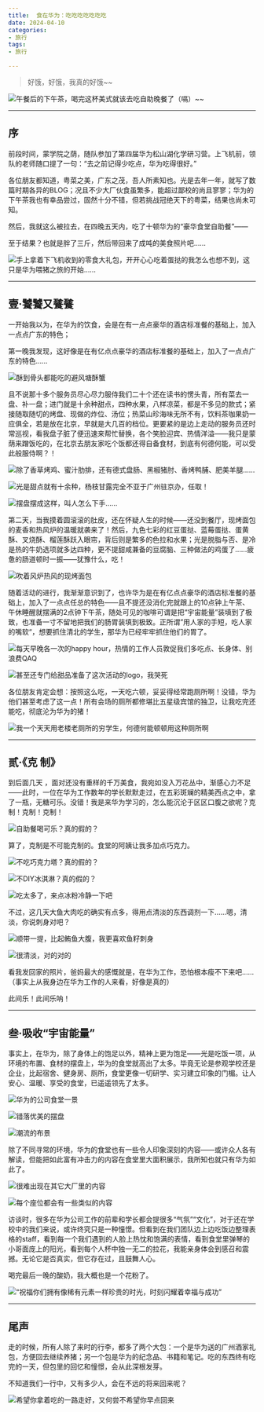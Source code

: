 ```yaml
---
title:  食在华为：吃吃吃吃吃吃吃
date: 2024-04-10
categories:
- 旅行
tags:
- 旅行

---  
```


> 好饿，好饿，我真的好饿~~
> 

![午餐后的下午茶，喝完这杯美式就该去吃自助晚餐了（嗝）~~](https://raw.githubusercontent.com/DF-Master/yidapicbed/main/2024/202404/202404HWFOOD/202404HWFOOD00.jpg)


---

## 序

前段时间，蒙学院之荫，随队参加了第四届华为松山湖化学研习营。上飞机前，领队的老师随口提了一句：“去之前记得少吃点，华为吃得很好。”

各位朋友都知道，粤菜之美，广东之茂，吾人所素知也。光是去年一年，就写了数篇时期各异的BLOG；况且不少大厂伙食虽繁多，能超过鄙校的尚且寥寥；华为的下午茶我也有幸品尝过，固然十分不错，但若挑战冠绝天下的粤菜，结果也尚未可知。

然后，我就这么被拉去，在四晚五天内，吃了十顿华为的“豪华食堂自助餐”——

至于结果？也就是胖了三斤，然后带回来了成吨的美食照片吧……

![手上拿着下飞机收到的零食大礼包，开开心心吃着蛋挞的我怎么也想不到，这只是华为喂猪之旅的开始……](https://raw.githubusercontent.com/DF-Master/yidapicbed/main/2024/202404/202404HWFOOD/202404HWFOOD01.jpg)

---

## 壹·饕饕又餮餮

一开始我以为，在华为的饮食，会是在有一点点豪华的酒店标准餐的基础上，加入一点点广东的特色；

第一晚我发现，这好像是在有亿点点豪华的酒店标准餐的基础上，加入了一点点广东的特色……

![酥到骨头都能吃的避风塘酥蟹](https://raw.githubusercontent.com/DF-Master/yidapicbed/main/2024/202404/202404HWFOOD/202404HWFOOD02.jpg)



且不说那十多个服务员尽心尽力服侍我们二十个还在读书的愣头青，所有菜去一盘、补一盘；进门就是十余种甜点，四种水果，八样凉菜，都是不多见的款式；紧接随取随切的烤盘、现做的炸位、汤位；热菜山珍海味无所不有，饮料茶咖果奶一应俱全，若是放在北京，早就是大几百的档位。更要紧的是边上走动的服务员还时常巡视，看我盘子脏了便迅速来帮忙替换，各个笑脸迎宾、热情洋溢——我只是蒙荫来蹭饭吃的，在北京去朋友家吃个饭都还得自备食材，到底有何德何能，可以受此般服侍啊？！

![除了香草烤鸡、蜜汁肋排，还有德式盘肠、黑椒猪肘、香烤鸭脯、肥美羊腿……](https://raw.githubusercontent.com/DF-Master/yidapicbed/main/2024/202404/202404HWFOOD/202404HWFOOD03.jpg)



![光是甜点就有十余种，杨枝甘露完全不亚于广州驻京办，任取！](https://raw.githubusercontent.com/DF-Master/yidapicbed/main/2024/202404/202404HWFOOD/202404HWFOOD04.jpg)



![摆盘摆成这样，叫人怎么下手……](https://raw.githubusercontent.com/DF-Master/yidapicbed/main/2024/202404/202404HWFOOD/202404HWFOOD05.jpg)



第二天，当我摸着圆滚滚的肚皮，还在怀疑人生的时候——还没到餐厅，现烤面包的麦香和热风炉的温暖就袭来了！然后，九色七彩的红豆蛋挞、蓝莓蛋挞、蛋黄酥、叉烧酥、榴莲酥跃入眼帘，背后则是繁多的色拉和水果；光是脱脂与否、是冷是热的牛奶选项就多达四种，更不提甜咸兼备的豆腐脑、三种做法的鸡蛋了……疲惫的肠道顿时一振——犹豫什么，吃！

![吹着风炉热风的现烤面包](https://raw.githubusercontent.com/DF-Master/yidapicbed/main/2024/202404/202404HWFOOD/202404HWFOOD06.jpg)



随着活动的进行，我渐渐意识到了，也许华为是在有亿点点豪华的酒店标准餐的基础上，加入了一点点任总的特色——且不提还没消化完就跟上的10点钟上午茶、午休睡醒就摆满的2点钟下午茶，随处可见的咖啡可谓是把“宇宙能量”装填到了极致，也准备一寸不留地把我们的肠胃装填到极致。正所谓”用人家的手短，吃人家的嘴软“，想要抓住清北的学生，那华为已经牢牢抓住他们的胃了。

![每天早晚各一次的happy hour，热情的工作人员敦促我们多吃点、长身体、别浪费QAQ](https://raw.githubusercontent.com/DF-Master/yidapicbed/main/2024/202404/202404HWFOOD/202404HWFOOD07.jpg)


![甚至还专门给甜品准备了这次活动的logo，我哭死](https://raw.githubusercontent.com/DF-Master/yidapicbed/main/2024/202404/202404HWFOOD/202404HWFOOD08.jpg)



各位朋友肯定会想：按照这么吃，一天吃六顿，妥妥得经常跑厕所啊！没错，华为他们甚至考虑了这一点！所有会场的厕所都修堪比五星级宾馆的独卫，让我吃完还能吃，彻底沦为华为的猪！

![我一个天天用老楼老厕所的穷学生，何德何能顿顿用这种厕所啊](https://raw.githubusercontent.com/DF-Master/yidapicbed/main/2024/202404/202404HWFOOD/202404HWFOOD09.jpg)



---

## 贰·《克 制》

到后面几天 ，面对还没有重样的千万美食，我宛如没入万花丛中，渐感心力不足——此时，一位在华为工作数年的学长默默走过，在五彩斑斓的精美西点之中，拿了一瓶，无糖可乐。没错！我是来华为学习的，怎么能沉沦于区区口腹之欲呢？克制！克制！克制！

![自助餐喝可乐？真的假的？](https://raw.githubusercontent.com/DF-Master/yidapicbed/main/2024/202404/202404HWFOOD/202404HWFOOD10.jpg)



算了，克制是不可能克制的。食堂的阿姨让我多加点巧克力。

![不吃巧克力塔？真的假的？](https://raw.githubusercontent.com/DF-Master/yidapicbed/main/2024/202404/202404HWFOOD/202404HWFOOD11.jpg)



![不DIY冰淇淋？真的假的？](https://raw.githubusercontent.com/DF-Master/yidapicbed/main/2024/202404/202404HWFOOD/202404HWFOOD12.jpg)



![吃太多了，来点冰粉冷静一下吧](https://raw.githubusercontent.com/DF-Master/yidapicbed/main/2024/202404/202404HWFOOD/202404HWFOOD13.jpg)



不过，这几天大鱼大肉吃的确实有点多，得用点清淡的东西调剂一下……嗯，清淡，你说刺身对吧？

![顺带一提，比起鲔鱼大腹，我更喜欢鱼籽刺身](https://raw.githubusercontent.com/DF-Master/yidapicbed/main/2024/202404/202404HWFOOD/202404HWFOOD14.jpg)



![很清淡，对的对的](https://raw.githubusercontent.com/DF-Master/yidapicbed/main/2024/202404/202404HWFOOD/202404HWFOOD15.jpg)


看我发回家的照片，爸妈最大的感慨就是，在华为工作，恐怕根本瘦不下来吧……（事实上从我身边在华为工作的人来看，好像是真的）

此间乐！此间乐呐！

---

## 叁·吸收“宇宙能量”

事实上，在华为，除了身体上的饱足以外，精神上更为饱足——光是吃饭一项，从环境的布置、食材的摆盘上，华为的食堂就高出了太多。毕竟无论是参观学校还是企业，比起宿舍、健身房、厕所，食堂更像一切研学、实习建立印象的门楣。让人安心、温暖、享受的食堂，已遥遥领先了太多。

![华为的公司食堂一景](https://raw.githubusercontent.com/DF-Master/yidapicbed/main/2024/202404/202404HWFOOD/202404HWFOOD16.jpg)



![错落优美的摆盘](https://raw.githubusercontent.com/DF-Master/yidapicbed/main/2024/202404/202404HWFOOD/202404HWFOOD17.jpg)



![潮流的布景](https://raw.githubusercontent.com/DF-Master/yidapicbed/main/2024/202404/202404HWFOOD/202404HWFOOD18.jpg)



除了不同寻常的环境，华为的食堂也有一些令人印象深刻的内容——或许众人各有解读，但能把如此富有冲击力的内容在食堂里大面积展示，我所知也就只有华为如此了。

![很难出现在其它大厂里的内容](https://raw.githubusercontent.com/DF-Master/yidapicbed/main/2024/202404/202404HWFOOD/202404HWFOOD19.jpg)



![每个座位都会有一些类似的内容](https://raw.githubusercontent.com/DF-Master/yidapicbed/main/2024/202404/202404HWFOOD/202404HWFOOD20.jpg)



访谈时，很多在华为公司工作的前辈和学长都会提很多“气氛”“文化”，对于还在学校中的我们来说，或许终究只是一种憧憬。但看到在我们团队边上边吃饭边整理表格的staff，看到每一个我们遇到的人脸上热忱和饱满的表情，看到食堂里弹琴的小哥面庞上的阳光，看到每个人杯中独一无二的拉花，我能亲身体会到感召和震撼。无论它是否真实，但它存在过，且鼓舞人心。

喝完最后一晚的酸奶，我大概也是一个花粉了。

![“祝福你们拥有像稀有元素一样珍贵的时光，时刻闪耀着幸福与成功”](https://raw.githubusercontent.com/DF-Master/yidapicbed/main/2024/202404/202404HWFOOD/202404HWFOOD21.jpg)



---

## 尾声

走的时候，所有人除了来时的行李，都多了两个大包：一个是华为送的广州酒家礼包，方便回去继续养猪；另一个包是华为的纪念品、书籍和笔记。吃的东西终有吃完的一天，但包里的回忆和憧憬，会从此深根发芽。

不知道我们一行中，又有多少人，会在不远的将来回来呢？

![希望你拿着吃的一路走好，又何尝不希望你早点回来](https://raw.githubusercontent.com/DF-Master/yidapicbed/main/2024/202404/202404HWFOOD/202404HWFOOD22.jpg)

